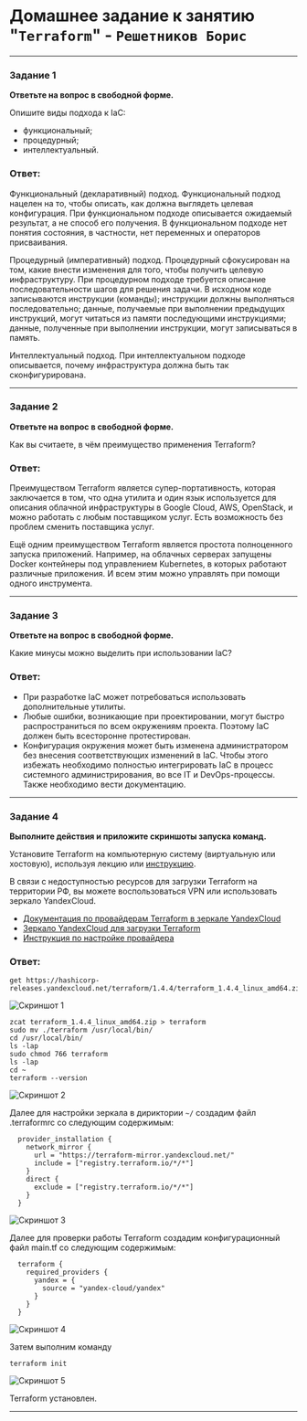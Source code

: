 # Домашнее задание к занятию "`Terraform`" - `Решетников Борис`

---

### Задание 1

**Ответьте на вопрос в свободной форме.**

Опишите виды подхода к IaC:

 * функциональный;
 * процедурный;
 * интеллектуальный.

### Ответ:

Функциональный (декларативный) подход. Функциональный подход нацелен на то, чтобы описать, как должна выглядеть целевая конфигурация. При функциональном подходе описывается ожидаемый результат, а не способ его получения. В функциональном подходе нет понятия состояния, в частности, нет переменных и операторов присваивания.

Процедурный (императивный) подход. Процедурный сфокусирован на том, какие внести изменения  для того, чтобы получить целевую инфраструктуру. При процедурном подходе требуется описание последовательности шагов для решения задачи. В исходном коде записываются инструкции (команды); инструкции должны выполняться последовательно; данные, получаемые при выполнении предыдущих инструкций, могут читаться из памяти последующими инструкциями; данные, полученные при выполнении инструкции, могут записываться в память. 

Интеллектуальный подход. При интеллектуальном подходе описывается, почему инфраструктура должна быть так сконфигурирована. 

---

### Задание 2

**Ответьте на вопрос в свободной форме.**

Как вы считаете, в чём преимущество применения Terraform?

### Ответ:

Преимуществом Terraform является супер-портативность, которая заключается в том, что одна утилита и один язык используется для описания облачной инфраструктуры в Google Cloud, AWS, OpenStack, и можно работать с любым поставщиком услуг. Есть возможность без проблем сменить поставщика услуг.

Ещё одним преимуществом Terraform является простота полноценного запуска приложений. Например, на облачных серверах запущены Docker контейнеры под управлением Kubernetes, в которых работают различные приложения. И всем этим можно управлять при помощи одного инструмента. 
 
---

### Задание 3

**Ответьте на вопрос в свободной форме.**

Какие минусы можно выделить при использовании IaC?

### Ответ:

* При разработке IaC может потребоваться использовать дополнительные утилиты.
* Любые ошибки,  возникающие при проектировании, могут быстро распространиться по всем окружениям проекта. Поэтому IaC должен быть всесторонне протестирован.
* Конфигурация окружения может быть изменена администратором без внесения соответствующих изменений в IaC. Чтобы этого избежать необходимо полностью интегрировать IaC в процесс системного администрирования, во все IT и DevOps-процессы. Также необходимо вести документацию.

 
---

### Задание 4

**Выполните действия и приложите скриншоты запуска команд.**

Установите Terraform на компьютерную систему (виртуальную или хостовую), используя лекцию или [инструкцию](https://learn.hashicorp.com/tutorials/terraform/install-cli).    

В связи с недоступностью ресурсов для загрузки Terraform на территории РФ, вы можете  воспользоваться VPN или использовать зеркало YandexCloud.   
- [Документация по провайдерам Terraform в зеркале YandexCloud](https://registry.tfpla.net/browse/providers)   
- [Зеркало YandexCloud для загрузки Terraform](https://hashicorp-releases.yandexcloud.net/terraform/)    
- [Инструкция по настройке провайдера](https://cloud.yandex.ru/docs/tutorials/infrastructure-management/terraform-quickstart#configure-terraform)  

### Ответ:

    get https://hashicorp-releases.yandexcloud.net/terraform/1.4.4/terraform_1.4.4_linux_amd64.zip

![Скриншот 1](./img/hw_img-7.02_terraform/screenshot_1.png)



    zcat terraform_1.4.4_linux_amd64.zip > terraform
    sudo mv ./terraform /usr/local/bin/
    cd /usr/local/bin/
    ls -lap
    sudo chmod 766 terraform
    ls -lap
    cd ~
    terraform --version


![Скриншот 2](./img/hw_img-7.02_terraform/screenshot_2.png)



Далее для настройки зеркала в дириктории `~/` создадим файл .terraformrc со следующим содержимым:

      provider_installation {
        network_mirror {
          url = "https://terraform-mirror.yandexcloud.net/"
          include = ["registry.terraform.io/*/*"]
        }
        direct {
          exclude = ["registry.terraform.io/*/*"]
        }
      }


![Скриншот 3](./img/hw_img-7.02_terraform/screenshot_3.png)



Далее для проверки работы Terraform создадим конфигурационный файл main.tf со следующим содержимым:

      terraform {
        required_providers {
          yandex = {
            source = "yandex-cloud/yandex"
          }
        }
      }

![Скриншот 4](./img/hw_img-7.02_terraform/screenshot_4.png)



Затем выполним команду

    terraform init

![Скриншот 5](./img/hw_img-7.02_terraform/screenshot_5.png)


Terraform установлен.

---